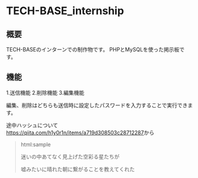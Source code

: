 # TECH-BASE_internship
## 概要
TECH-BASEのインターンでの制作物です。
PHPとMySQLを使った掲示板です。
## 機能
1.送信機能
2.削除機能
3.編集機能

編集、削除はどちらも送信時に設定したパスワードを入力することで実行できます。

途中ハッシュについて<https://qiita.com/h1y0r1n/items/a719d308503c28712287>から
>html:sample
>   <div class="radioWave">
>      <p>迷いの中あてなく見上げた空彩る星たちが</p>
>      <p>嘘みたいに晴れた朝に繋がることを教えてくれた</p>
>   </div>

